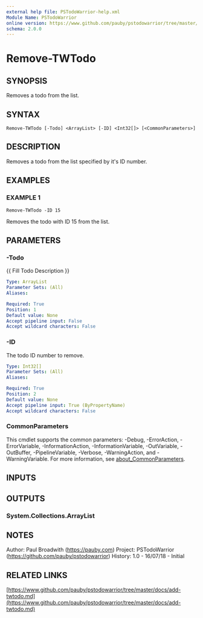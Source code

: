 ```yaml
---
external help file: PSTodoWarrior-help.xml
Module Name: PSTodoWarrior
online version: https://www.github.com/pauby/pstodowarrior/tree/master/docs/add-twtodo.md
schema: 2.0.0
---
```


# Remove-TWTodo

## SYNOPSIS
Removes a todo from the list.

## SYNTAX

```
Remove-TWTodo [-Todo] <ArrayList> [-ID] <Int32[]> [<CommonParameters>]
```

## DESCRIPTION
Removes a todo from the list specified by it's ID number.

## EXAMPLES

### EXAMPLE 1
```
Remove-TWTodo -ID 15
```

Removes the todo with ID 15 from the list.

## PARAMETERS

### -Todo
{{ Fill Todo Description }}

```yaml
Type: ArrayList
Parameter Sets: (All)
Aliases:

Required: True
Position: 1
Default value: None
Accept pipeline input: False
Accept wildcard characters: False
```

### -ID
The todo ID number to remove.

```yaml
Type: Int32[]
Parameter Sets: (All)
Aliases:

Required: True
Position: 2
Default value: None
Accept pipeline input: True (ByPropertyName)
Accept wildcard characters: False
```

### CommonParameters
This cmdlet supports the common parameters: -Debug, -ErrorAction, -ErrorVariable, -InformationAction, -InformationVariable, -OutVariable, -OutBuffer, -PipelineVariable, -Verbose, -WarningAction, and -WarningVariable. For more information, see [about_CommonParameters](http://go.microsoft.com/fwlink/?LinkID=113216).

## INPUTS

## OUTPUTS

### System.Collections.ArrayList
## NOTES
Author:  Paul Broadwith (https://pauby.com)
Project: PSTodoWarrior (https://github.com/pauby/pstodowarrior)
History: 1.0 - 16/07/18 - Initial

## RELATED LINKS

[https://www.github.com/pauby/pstodowarrior/tree/master/docs/add-twtodo.md](https://www.github.com/pauby/pstodowarrior/tree/master/docs/add-twtodo.md)

